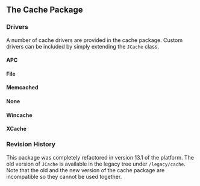 ## The Cache Package

### Drivers

A number of cache drivers are provided in the cache package. Custom drivers can be included by simply extending the `JCache` class.

#### APC

#### File

#### Memcached

#### None

#### Wincache

#### XCache

### Revision History

This package was completely refactored in version 13.1 of the platform. The old version of `JCache` is available in the legacy tree under `/legacy/cache`. Note that the old and the new version of the cache package are incompatible so they cannot be used together.